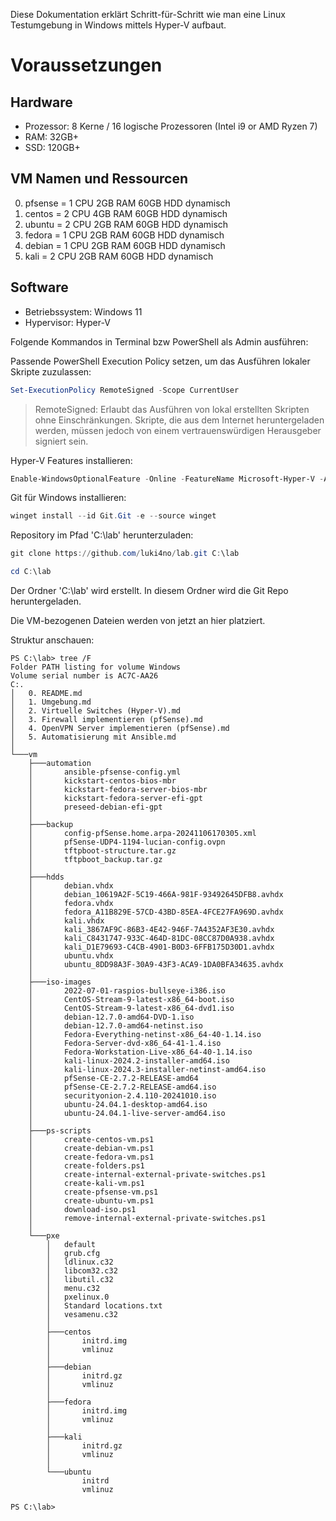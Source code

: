 Diese Dokumentation erklärt Schritt-für-Schritt wie man eine Linux Testumgebung in Windows mittels Hyper-V aufbaut.

# Voraussetzungen

## Hardware

* Prozessor: 8 Kerne / 16 logische Prozessoren (Intel i9 or AMD Ryzen 7)
* RAM: 32GB+
* SSD: 120GB+

## VM Namen und Ressourcen

0. pfsense = 1 CPU 2GB RAM 60GB HDD dynamisch
1. centos = 2 CPU 4GB RAM 60GB HDD dynamisch
2. ubuntu = 2 CPU 2GB RAM 60GB HDD dynamisch
3. fedora = 1 CPU 2GB RAM 60GB HDD dynamisch
4. debian = 1 CPU 2GB RAM 60GB HDD dynamisch
5. kali = 2 CPU 2GB RAM 60GB HDD dynamisch

## Software

* Betriebssystem: Windows 11
* Hypervisor: Hyper-V

Folgende Kommandos in Terminal bzw PowerShell als Admin ausführen:

Passende PowerShell Execution Policy setzen, um das Ausführen lokaler Skripte zuzulassen:

```powershell
Set-ExecutionPolicy RemoteSigned -Scope CurrentUser
```
> RemoteSigned: Erlaubt das Ausführen von lokal erstellten Skripten ohne Einschränkungen. Skripte, die aus dem Internet heruntergeladen werden, müssen jedoch von einem vertrauenswürdigen Herausgeber signiert sein.

Hyper-V Features installieren:

```powershell
Enable-WindowsOptionalFeature -Online -FeatureName Microsoft-Hyper-V -All
```

Git für Windows installieren:

```powershell
winget install --id Git.Git -e --source winget
```

Repository im Pfad 'C:\lab' herunterzuladen:

```powershell
git clone https://github.com/luki4no/lab.git C:\lab
```
```powershell
cd C:\lab
```

Der Ordner 'C:\lab' wird erstellt. In diesem Ordner wird die Git Repo heruntergeladen.

Die VM-bezogenen Dateien werden von jetzt an hier platziert.

Struktur anschauen:

```plaintext
PS C:\lab> tree /F
Folder PATH listing for volume Windows
Volume serial number is AC7C-AA26
C:.
│   0. README.md
│   1. Umgebung.md
│   2. Virtuelle Switches (Hyper-V).md
│   3. Firewall implementieren (pfSense).md
│   4. OpenVPN Server implementieren (pfSense).md
│   5. Automatisierung mit Ansible.md
│
└───vm
    ├───automation
    │       ansible-pfsense-config.yml
    │       kickstart-centos-bios-mbr
    │       kickstart-fedora-server-bios-mbr
    │       kickstart-fedora-server-efi-gpt
    │       preseed-debian-efi-gpt
    │
    ├───backup
    │       config-pfSense.home.arpa-20241106170305.xml
    │       pfSense-UDP4-1194-lucian-config.ovpn
    │       tftpboot-structure.tar.gz
    │       tftpboot_backup.tar.gz
    │       
    ├───hdds
    │       debian.vhdx
    │       debian_10619A2F-5C19-466A-981F-93492645DFB8.avhdx
    │       fedora.vhdx
    │       fedora_A11B829E-57CD-43BD-85EA-4FCE27FA969D.avhdx
    │       kali.vhdx
    │       kali_3867AF9C-86B3-4E42-946F-7A4352AF3E30.avhdx
    │       kali_C8431747-933C-464D-81DC-08CC87D0A938.avhdx
    │       kali_D1E79693-C4CB-4901-B0D3-6FFB175D30D1.avhdx
    │       ubuntu.vhdx
    │       ubuntu_8DD98A3F-30A9-43F3-ACA9-1DA0BFA34635.avhdx
    │
    ├───iso-images
    │       2022-07-01-raspios-bullseye-i386.iso
    │       CentOS-Stream-9-latest-x86_64-boot.iso
    │       CentOS-Stream-9-latest-x86_64-dvd1.iso
    │       debian-12.7.0-amd64-DVD-1.iso
    │       debian-12.7.0-amd64-netinst.iso
    │       Fedora-Everything-netinst-x86_64-40-1.14.iso
    │       Fedora-Server-dvd-x86_64-41-1.4.iso
    │       Fedora-Workstation-Live-x86_64-40-1.14.iso
    │       kali-linux-2024.2-installer-amd64.iso
    │       kali-linux-2024.3-installer-netinst-amd64.iso
    │       pfSense-CE-2.7.2-RELEASE-amd64
    │       pfSense-CE-2.7.2-RELEASE-amd64.iso
    │       securityonion-2.4.110-20241010.iso
    │       ubuntu-24.04.1-desktop-amd64.iso
    │       ubuntu-24.04.1-live-server-amd64.iso      
    │       
    ├───ps-scripts
    │       create-centos-vm.ps1
    │       create-debian-vm.ps1
    │       create-fedora-vm.ps1
    │       create-folders.ps1
    │       create-internal-external-private-switches.ps1
    │       create-kali-vm.ps1
    │       create-pfsense-vm.ps1
    │       create-ubuntu-vm.ps1
    │       download-iso.ps1
    │       remove-internal-external-private-switches.ps1
    │
    └───pxe
        │   default
        │   grub.cfg
        │   ldlinux.c32
        │   libcom32.c32
        │   libutil.c32
        │   menu.c32
        │   pxelinux.0
        │   Standard locations.txt
        │   vesamenu.c32
        │
        ├───centos
        │       initrd.img
        │       vmlinuz
        │
        ├───debian
        │       initrd.gz
        │       vmlinuz
        │
        ├───fedora
        │       initrd.img
        │       vmlinuz
        │
        ├───kali
        │       initrd.gz
        │       vmlinuz
        │
        └───ubuntu
                initrd
                vmlinuz

PS C:\lab>
```
